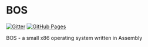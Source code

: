 BOS
===

[![Gitter](https://img.shields.io/badge/Gitter-Join%20chat-brightgreen.svg)](https://gitter.im/bubach/BOS) [![GitHub Pages](https://img.shields.io/badge/GitHub-Pages-brightgreen.svg)](http://bubach.github.io/BOS/)

BOS - a small x86 operating system written in Assembly
